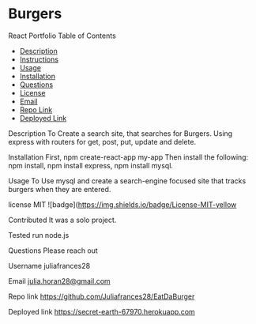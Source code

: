 # Burgers

React Portfolio
Table of Contents

 * [Description](#Description)
 * [Instructions](#Instructions)
 * [Usage](#Usage)
 * [Installation](#Installation)
 * [Questions](#Questions)
 * [License](#License)
 * [Email](#Email)
 * [Repo Link](#Repolink)
 * [Deployed Link](#Deployedlink)
 

Description
To Create a search site, that searches for Burgers. Using express with routers for get, post, put, update and delete. 

Installation
First, npm create-react-app my-app Then install the following: npm install, npm install express, npm install mysql. 

Usage
To Use mysql and create a search-engine focused site that tracks burgers when they are entered. 

license
MIT ![badge](https://img.shields.io/badge/License-MIT-yellow

Contributed
It was a solo project.

Tested
run node.js

Questions
Please reach out

Username
juliafrances28

Email
julia.horan28@gmail.com

Repo link
https://github.com/Juliafrances28/EatDaBurger

Deployed link
https://secret-earth-67970.herokuapp.com

